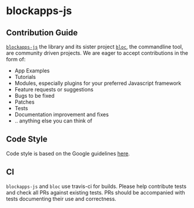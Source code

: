 # blockapps-js

## Contribution Guide

[```blockapps-js```](https://github.com/blockapps/blockapps-js/) the library and its sister project [```bloc```](https://github.com/blockapps/bloc/), the commandline tool, are community driven
projects. We are eager to accept contributions in the form of:

+ App Examples
+ Tutorials
+ Modules, especially plugins for your preferred Javascript framework
+ Feature requests or suggestions
+ Bugs to be fixed
+ Patches
+ Tests
+ Documentation improvement and fixes
+ .. anything else you can think of

## Code Style

Code style is based on the Google guidelines [here](https://google.github.io/styleguide/javascriptguide.xml).

## CI

```blockapps-js``` and ```bloc``` use travis-ci for builds. Please help contribute tests and check all PRs
against existing tests. PRs should be accompanied with tests documenting their use and correctness. 



